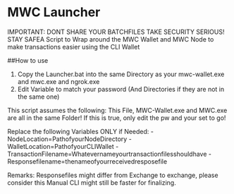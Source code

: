 # MWC Launcher
IMPORTANT: 
DONT SHARE YOUR BATCHFILES
TAKE SECURITY SERIOUS! STAY SAFEA Script to Wrap around the MWC Wallet and MWC Node to make transactions easier using the CLI Wallet
 
 ##How to use
 1) Copy the Launcher.bat into the same Directory as your mwc-wallet.exe and mwc.exe and ngrok.exe
 2) Edit Variable to match your password (And Directories if they are not in the same one)
 
 This script assumes the following: 
 This File, MWC-Wallet.exe and MWC.exe are all in the same Folder!
 If this is true, only edit the pw and your set to go!
 
 Replace the following Variables ONLY if Needed:
-NodeLocation=PathofyourNodeDirectory
-WalletLocation=PathofyourCLIWallet
-TransactionFilename=Whatevernameyourtransactionfilesshouldhave
-Responsefilename=thenameofyourreceivedresposefile

	
Remarks: 
Responsefiles might differ from Exchange to exchange, please consider this
Manual CLI might still be faster for finalizing.
